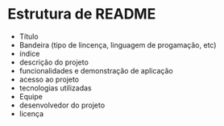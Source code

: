 # Estrutura de README 
* Título   
* Bandeira (tipo de lincença, linguagem de progamação, etc)
* índice 
* descrição do projeto 
* funcionalidades e demonstração de aplicação   
* acesso ao projeto 
* tecnologias utilizadas 
* Equipe 
* desenvolvedor do projeto   
* licença 
